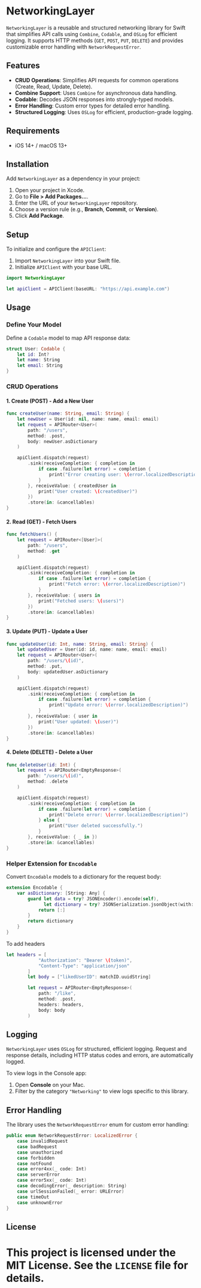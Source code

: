 # NetworkingLayer

`NetworkingLayer` is a reusable and structured networking library for Swift that simplifies API calls using `Combine`, `Codable`, and `OSLog` for efficient logging. It supports HTTP methods (`GET`, `POST`, `PUT`, `DELETE`) and provides customizable error handling with `NetworkRequestError`.

## Features

- **CRUD Operations**: Simplifies API requests for common operations (Create, Read, Update, Delete).
- **Combine Support**: Uses `Combine` for asynchronous data handling.
- **Codable**: Decodes JSON responses into strongly-typed models.
- **Error Handling**: Custom error types for detailed error handling.
- **Structured Logging**: Uses `OSLog` for efficient, production-grade logging.

## Requirements

- iOS 14+ / macOS 13+

## Installation

Add `NetworkingLayer` as a dependency in your project:

1. Open your project in Xcode.
2. Go to **File > Add Packages...**.
3. Enter the URL of your `NetworkingLayer` repository.
4. Choose a version rule (e.g., **Branch**, **Commit**, or **Version**).
5. Click **Add Package**.

## Setup

To initialize and configure the `APIClient`:

1. Import `NetworkingLayer` into your Swift file.
2. Initialize `APIClient` with your base URL.

```swift
import NetworkingLayer

let apiClient = APIClient(baseURL: "https://api.example.com")
```

## Usage

### Define Your Model

Define a `Codable` model to map API response data:

```swift
struct User: Codable {
    let id: Int?
    let name: String
    let email: String
}
```

### CRUD Operations

#### 1. **Create (POST)** - Add a New User

```swift
func createUser(name: String, email: String) {
    let newUser = User(id: nil, name: name, email: email)
    let request = APIRouter<User>(
        path: "/users",
        method: .post,
        body: newUser.asDictionary
    )

    apiClient.dispatch(request)
        .sink(receiveCompletion: { completion in
            if case .failure(let error) = completion {
                print("Error creating user: \(error.localizedDescription)")
            }
        }, receiveValue: { createdUser in
            print("User created: \(createdUser)")
        })
        .store(in: &cancellables)
}
```

#### 2. **Read (GET)** - Fetch Users

```swift
func fetchUsers() {
    let request = APIRouter<[User]>(
        path: "/users",
        method: .get
    )

    apiClient.dispatch(request)
        .sink(receiveCompletion: { completion in
            if case .failure(let error) = completion {
                print("Fetch error: \(error.localizedDescription)")
            }
        }, receiveValue: { users in
            print("Fetched users: \(users)")
        })
        .store(in: &cancellables)
}
```

#### 3. **Update (PUT)** - Update a User

```swift
func updateUser(id: Int, name: String, email: String) {
    let updatedUser = User(id: id, name: name, email: email)
    let request = APIRouter<User>(
        path: "/users/\(id)",
        method: .put,
        body: updatedUser.asDictionary
    )

    apiClient.dispatch(request)
        .sink(receiveCompletion: { completion in
            if case .failure(let error) = completion {
                print("Update error: \(error.localizedDescription)")
            }
        }, receiveValue: { user in
            print("User updated: \(user)")
        })
        .store(in: &cancellables)
}
```

#### 4. **Delete (DELETE)** - Delete a User

```swift
func deleteUser(id: Int) {
    let request = APIRouter<EmptyResponse>(
        path: "/users/\(id)",
        method: .delete
    )

    apiClient.dispatch(request)
        .sink(receiveCompletion: { completion in
            if case .failure(let error) = completion {
                print("Delete error: \(error.localizedDescription)")
            } else {
                print("User deleted successfully.")
            }
        }, receiveValue: { _ in })
        .store(in: &cancellables)
}
```

### Helper Extension for `Encodable`

Convert `Encodable` models to a dictionary for the request body:

```swift
extension Encodable {
    var asDictionary: [String: Any] {
        guard let data = try? JSONEncoder().encode(self),
              let dictionary = try? JSONSerialization.jsonObject(with: data) as? [String: Any] else {
            return [:]
        }
        return dictionary
    }
}
```

To add headers 

```swift
let headers = [
            "Authorization": "Bearer \(token)",
            "Content-Type": "application/json"
        ]
        let body = ["likedUserID": matchID.uuidString]

        let request = APIRouter<EmptyResponse>(
            path: "/like",
            method: .post,
            headers: headers,
            body: body
        )
```
## Logging

`NetworkingLayer` uses `OSLog` for structured, efficient logging. Request and response details, including HTTP status codes and errors, are automatically logged.

To view logs in the Console app:
1. Open **Console** on your Mac.
2. Filter by the category `"Networking"` to view logs specific to this library.

## Error Handling

The library uses the `NetworkRequestError` enum for custom error handling:

```swift
public enum NetworkRequestError: LocalizedError {
    case invalidRequest
    case badRequest
    case unauthorized
    case forbidden
    case notFound
    case error4xx(_ code: Int)
    case serverError
    case error5xx(_ code: Int)
    case decodingError(_ description: String)
    case urlSessionFailed(_ error: URLError)
    case timeOut
    case unknownError
}
```

## License

This project is licensed under the MIT License. See the `LICENSE` file for details.
=======

